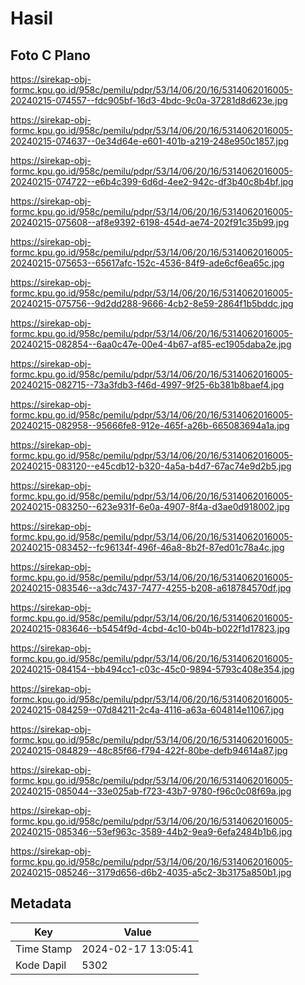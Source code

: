 # Hasil

## Foto C Plano

https://sirekap-obj-formc.kpu.go.id/958c/pemilu/pdpr/53/14/06/20/16/5314062016005-20240215-074557--fdc905bf-16d3-4bdc-9c0a-37281d8d623e.jpg

https://sirekap-obj-formc.kpu.go.id/958c/pemilu/pdpr/53/14/06/20/16/5314062016005-20240215-074637--0e34d64e-e601-401b-a219-248e950c1857.jpg

https://sirekap-obj-formc.kpu.go.id/958c/pemilu/pdpr/53/14/06/20/16/5314062016005-20240215-074722--e6b4c399-6d6d-4ee2-942c-df3b40c8b4bf.jpg

https://sirekap-obj-formc.kpu.go.id/958c/pemilu/pdpr/53/14/06/20/16/5314062016005-20240215-075608--af8e9392-6198-454d-ae74-202f91c35b99.jpg

https://sirekap-obj-formc.kpu.go.id/958c/pemilu/pdpr/53/14/06/20/16/5314062016005-20240215-075653--65617afc-152c-4536-84f9-ade6cf6ea65c.jpg

https://sirekap-obj-formc.kpu.go.id/958c/pemilu/pdpr/53/14/06/20/16/5314062016005-20240215-075756--9d2dd288-9666-4cb2-8e59-2864f1b5bddc.jpg

https://sirekap-obj-formc.kpu.go.id/958c/pemilu/pdpr/53/14/06/20/16/5314062016005-20240215-082854--6aa0c47e-00e4-4b67-af85-ec1905daba2e.jpg

https://sirekap-obj-formc.kpu.go.id/958c/pemilu/pdpr/53/14/06/20/16/5314062016005-20240215-082715--73a3fdb3-f46d-4997-9f25-6b381b8baef4.jpg

https://sirekap-obj-formc.kpu.go.id/958c/pemilu/pdpr/53/14/06/20/16/5314062016005-20240215-082958--95666fe8-912e-465f-a26b-665083694a1a.jpg

https://sirekap-obj-formc.kpu.go.id/958c/pemilu/pdpr/53/14/06/20/16/5314062016005-20240215-083120--e45cdb12-b320-4a5a-b4d7-67ac74e9d2b5.jpg

https://sirekap-obj-formc.kpu.go.id/958c/pemilu/pdpr/53/14/06/20/16/5314062016005-20240215-083250--623e931f-6e0a-4907-8f4a-d3ae0d918002.jpg

https://sirekap-obj-formc.kpu.go.id/958c/pemilu/pdpr/53/14/06/20/16/5314062016005-20240215-083452--fc96134f-496f-46a8-8b2f-87ed01c78a4c.jpg

https://sirekap-obj-formc.kpu.go.id/958c/pemilu/pdpr/53/14/06/20/16/5314062016005-20240215-083546--a3dc7437-7477-4255-b208-a618784570df.jpg

https://sirekap-obj-formc.kpu.go.id/958c/pemilu/pdpr/53/14/06/20/16/5314062016005-20240215-083646--b5454f9d-4cbd-4c10-b04b-b022f1d17823.jpg

https://sirekap-obj-formc.kpu.go.id/958c/pemilu/pdpr/53/14/06/20/16/5314062016005-20240215-084154--bb494cc1-c03c-45c0-9894-5793c408e354.jpg

https://sirekap-obj-formc.kpu.go.id/958c/pemilu/pdpr/53/14/06/20/16/5314062016005-20240215-084259--07d84211-2c4a-4116-a63a-604814e11067.jpg

https://sirekap-obj-formc.kpu.go.id/958c/pemilu/pdpr/53/14/06/20/16/5314062016005-20240215-084829--48c85f66-f794-422f-80be-defb94614a87.jpg

https://sirekap-obj-formc.kpu.go.id/958c/pemilu/pdpr/53/14/06/20/16/5314062016005-20240215-085044--33e025ab-f723-43b7-9780-f96c0c08f69a.jpg

https://sirekap-obj-formc.kpu.go.id/958c/pemilu/pdpr/53/14/06/20/16/5314062016005-20240215-085346--53ef963c-3589-44b2-9ea9-6efa2484b1b6.jpg

https://sirekap-obj-formc.kpu.go.id/958c/pemilu/pdpr/53/14/06/20/16/5314062016005-20240215-085246--3179d656-d6b2-4035-a5c2-3b3175a850b1.jpg


## Metadata

| Key        | Value               |
| ---------- | ------------------- |
| Time Stamp | 2024-02-17 13:05:41 |
| Kode Dapil | 5302                |



